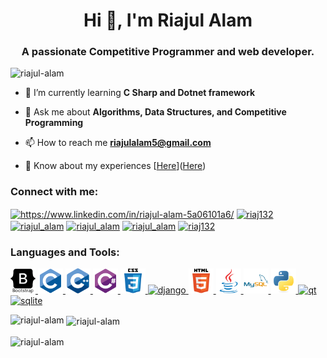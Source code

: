<h1 align="center">Hi 👋, I'm Riajul Alam</h1>
<h3 align="center">A passionate Competitive Programmer and web developer.</h3>

<p align="left"> <img src="https://komarev.com/ghpvc/?username=riajul-alam&label=Profile%20views&color=0e75b6&style=flat" alt="riajul-alam" /> </p>

- 🌱 I’m currently learning **C Sharp and Dotnet framework**

- 💬 Ask me about **Algorithms, Data Structures, and Competitive Programming**

- 📫 How to reach me **riajulalam5@gmail.com**

- 📄 Know about my experiences [[Here](https://drive.google.com/file/d/18S4AyHN8rtpQVD0ujjugPbq_t1PsmwBo/view?usp=sharing)]([Here](https://drive.google.com/file/d/18S4AyHN8rtpQVD0ujjugPbq_t1PsmwBo/view?usp=sharing))

<h3 align="left">Connect with me:</h3>
<p align="left">
<a href="https://linkedin.com/in/https://www.linkedin.com/in/riajul-alam-5a06101a6/" target="blank"><img align="center" src="https://raw.githubusercontent.com/rahuldkjain/github-profile-readme-generator/master/src/images/icons/Social/linked-in-alt.svg" alt="https://www.linkedin.com/in/riajul-alam-5a06101a6/" height="30" width="40" /></a>
<a href="https://www.codechef.com/users/riaj132" target="blank"><img align="center" src="https://cdn.jsdelivr.net/npm/simple-icons@3.1.0/icons/codechef.svg" alt="riaj132" height="30" width="40" /></a>
<a href="https://www.hackerrank.com/riajul_alam" target="blank"><img align="center" src="https://raw.githubusercontent.com/rahuldkjain/github-profile-readme-generator/master/src/images/icons/Social/hackerrank.svg" alt="riajul_alam" height="30" width="40" /></a>
<a href="https://codeforces.com/profile/riajul_alam" target="blank"><img align="center" src="https://raw.githubusercontent.com/rahuldkjain/github-profile-readme-generator/master/src/images/icons/Social/codeforces.svg" alt="riajul_alam" height="30" width="40" /></a>
<a href="https://www.leetcode.com/riajul_alam" target="blank"><img align="center" src="https://raw.githubusercontent.com/rahuldkjain/github-profile-readme-generator/master/src/images/icons/Social/leet-code.svg" alt="riajul_alam" height="30" width="40" /></a>
<a href="https://www.hackerearth.com/riaj132" target="blank"><img align="center" src="https://raw.githubusercontent.com/rahuldkjain/github-profile-readme-generator/master/src/images/icons/Social/hackerearth.svg" alt="riaj132" height="30" width="40" /></a>
</p>

<h3 align="left">Languages and Tools:</h3>
<p align="left"> <a href="https://getbootstrap.com" target="_blank" rel="noreferrer"> <img src="https://raw.githubusercontent.com/devicons/devicon/master/icons/bootstrap/bootstrap-plain-wordmark.svg" alt="bootstrap" width="40" height="40"/> </a> <a href="https://www.cprogramming.com/" target="_blank" rel="noreferrer"> <img src="https://raw.githubusercontent.com/devicons/devicon/master/icons/c/c-original.svg" alt="c" width="40" height="40"/> </a> <a href="https://www.w3schools.com/cpp/" target="_blank" rel="noreferrer"> <img src="https://raw.githubusercontent.com/devicons/devicon/master/icons/cplusplus/cplusplus-original.svg" alt="cplusplus" width="40" height="40"/> </a> <a href="https://www.w3schools.com/cs/" target="_blank" rel="noreferrer"> <img src="https://raw.githubusercontent.com/devicons/devicon/master/icons/csharp/csharp-original.svg" alt="csharp" width="40" height="40"/> </a> <a href="https://www.w3schools.com/css/" target="_blank" rel="noreferrer"> <img src="https://raw.githubusercontent.com/devicons/devicon/master/icons/css3/css3-original-wordmark.svg" alt="css3" width="40" height="40"/> </a> <a href="https://www.djangoproject.com/" target="_blank" rel="noreferrer"> <img src="https://cdn.worldvectorlogo.com/logos/django.svg" alt="django" width="40" height="40"/> </a> <a href="https://www.w3.org/html/" target="_blank" rel="noreferrer"> <img src="https://raw.githubusercontent.com/devicons/devicon/master/icons/html5/html5-original-wordmark.svg" alt="html5" width="40" height="40"/> </a> <a href="https://www.java.com" target="_blank" rel="noreferrer"> <img src="https://raw.githubusercontent.com/devicons/devicon/master/icons/java/java-original.svg" alt="java" width="40" height="40"/> </a> <a href="https://www.mysql.com/" target="_blank" rel="noreferrer"> <img src="https://raw.githubusercontent.com/devicons/devicon/master/icons/mysql/mysql-original-wordmark.svg" alt="mysql" width="40" height="40"/> </a> <a href="https://www.python.org" target="_blank" rel="noreferrer"> <img src="https://raw.githubusercontent.com/devicons/devicon/master/icons/python/python-original.svg" alt="python" width="40" height="40"/> </a> <a href="https://www.qt.io/" target="_blank" rel="noreferrer"> <img src="https://upload.wikimedia.org/wikipedia/commons/0/0b/Qt_logo_2016.svg" alt="qt" width="40" height="40"/> </a> <a href="https://www.sqlite.org/" target="_blank" rel="noreferrer"> <img src="https://www.vectorlogo.zone/logos/sqlite/sqlite-icon.svg" alt="sqlite" width="40" height="40"/> </a> </p>

<p><img align="left" src="https://github-readme-stats.vercel.app/api/top-langs?username=riajul-alam&show_icons=true&locale=en&layout=compact" alt="riajul-alam" /></p>

<p>&nbsp;<img align="center" src="https://github-readme-stats.vercel.app/api?username=riajul-alam&show_icons=true&locale=en" alt="riajul-alam" /></p>

<p><img align="center" src="https://github-readme-streak-stats.herokuapp.com/?user=riajul-alam&" alt="riajul-alam" /></p>

